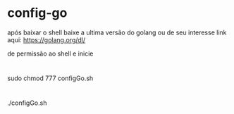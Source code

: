 # config-go
após baixar o shell baixe a ultima versão do golang ou de seu interesse link aqui: https://golang.org/dl/

de permissão ao shell e inicie
#
sudo chmod 777 configGo.sh
# 
./configGo.sh
 
